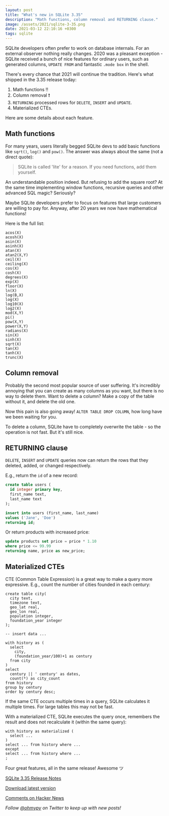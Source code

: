 ```yaml
---
layout: post
title: "What's new in SQLite 3.35"
description: "Math functions, column removal and RETURNING clause."
image: /assets/2021/sqlite-3-35.png
date: 2021-03-12 22:10:16 +0300
tags: sqlite
---
```


SQLite developers often prefer to work on database internals. For an external observer nothing really changes. 2020 was a pleasant exception - SQLite received a bunch of nice features for ordinary users, such as generated columns, `UPDATE FROM` and fantastic `.mode box` in the shell.

There's every chance that 2021 will continue the tradition. Here's what shipped in the 3.35 release today:

1. Math functions ‼️
2. Column removal ❗
3. `RETURNING` processed rows for `DELETE`, `INSERT` and `UPDATE`.
4. Materialized CTEs.

Here are some details about each feature.

## Math functions

For many years, users literally begged SQLite devs to add basic functions like `sqrt()`, `log()` and `pow()`. The answer was always about the same (not a direct quote):

> SQLite is called 'lite' for a reason. If you need functions, add them yourself.

An understandable position indeed. But refusing to add the square root? At the same time implementing window functions, recursive queries and other advanced SQL magic? Seriously?

Maybe SQLite developers prefer to focus on features that large customers are willing to pay for. Anyway, after 20 years we now have mathematical functions!

Here is the full list:

```
acos(X)
acosh(X)
asin(X)
asinh(X)
atan(X)
atan2(X,Y)
ceil(X)
ceiling(X)
cos(X)
cosh(X)
degrees(X)
exp(X)
floor(X)
ln(X)
log(B,X)
log(X)
log10(X)
log2(X)
mod(X,Y)
pi()
pow(X,Y)
power(X,Y)
radians(X)
sin(X)
sinh(X)
sqrt(X)
tan(X)
tanh(X)
trunc(X)
```

## Column removal

Probably the second most popular source of user suffering. It's incredibly annoying that you can create as many columns as you want, but there is no way to delete them. Want to delete a column? Make a copy of the table without it, and delete the old one.

Now this pain is also going away! `ALTER TABLE DROP COLUMN`, how long have we been waiting for you.

To delete a column, SQLite have to completely overwrite the table - so the operation is not fast. But it's still nice.

## RETURNING clause

`DELETE`, `INSERT` and `UPDATE` queries now can return the rows that they deleted, added, or changed respectively.

E.g., return the `id` of a new record:

```sql
create table users (
  id integer primary key,
  first_name text,
  last_name text
);

insert into users (first_name, last_name)
values ('Jane', 'Doe')
returning id;
```

Or return products with increased price:

```sql
update products set price = price * 1.10
where price <= 99.99
returning name, price as new_price;
```

## Materialized CTEs

CTE (Common Table Expression) is a great way to make a query more expressive. E.g., count the number of cities founded in each century:

```
create table city(
  city text,
  timezone text,
  geo_lat real,
  geo_lon real,
  population integer,
  foundation_year integer
);

-- insert data ...

with history as (
  select
    city,
    (foundation_year/100)+1 as century
  from city
)
select
  century || ' century' as dates,
  count(*) as city_count
from history
group by century
order by century desc;
```

If the same CTE occurs multiple times in a query, SQLite calculates it multiple times. For large tables this may not be fast.

With a materialized CTE, SQLite executes the query once, remembers the result and does not recalculate it (within the same query):

```
with history as materialized (
  select ...
)
select ... from history where ...
except
select ... from history where ...
;
```

Four great features, all in the same release! Awesome ツ

[SQLite 3.35 Release Notes](https://sqlite.org/releaselog/3_35_0.html)

[Download latest version](https://sqlite.org/download.html)

[Comments on Hacker News](https://news.ycombinator.com/item?id=26440397)

_Follow [@ohmypy](https://twitter.com/ohmypy) on Twitter to keep up with new posts!_
